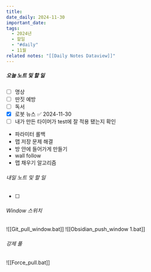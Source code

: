 ```yaml
---
title: 
date_daily: 2024-11-30
important_date: 
tags:
  - 2024년
  - 할일
  - "#daily"
  - 11월
related notes: "[[Daily Notes Dataview]]"
---
```

##### 오늘 노트 및 할 일 
- [ ] 명상
- [ ] 딴짓 예방
- [ ] 독서
- [x] 로봇 뉴스 ✅ 2024-11-30
- [ ] 내가 만든 타이머가 test에 잘 적용 됐는지 확인
- 파라미터 롤백
- 맵 저장 문제 해결
- 방 안에 들어가게 만들기
- wall follow
- 맵 채우기 알고리즘
  




###### 내일 노트 및 할 일
- [ ]  


######  Window 스위치
![[Git_pull_window.bat]]
![[Obsidian_push_window 1.bat]]



###### 강제 풀
![[Force_pull.bat]]